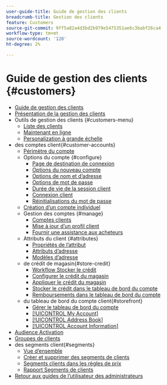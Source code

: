 ```yaml
---
user-guide-title: Guide de gestion des clients
breadcrumb-title: Gestion des clients
feature: Customers
source-git-commit: 9ff5a82a4d3bd2b979e5475351ae6c3babf26ca4
workflow-type: tm+mt
source-wordcount: '128'
ht-degree: 2%

---
```



# Guide de gestion des clients {#customers}

+ [Guide de gestion des clients](guide-overview.md)
+ [Présentation de la gestion des clients](customers-introduction.md)
+ Outils de gestion des clients {#customers-menu}
   + [Liste des clients](customers-all.md)
   + [Maintenant en ligne](now-online.md)
   + [Personalization à grande échelle](personalize-scale.md)
+ des comptes client{#customer-accounts}
   + [Périmètre du compte](customer-account-scope.md)
   + Options du compte {#configure}
      + [Page de destination de connexion](login-landing-page.md)
      + [Options du nouveau compte](account-options-new.md)
      + [Options de nom et d’adresse](name-address-options.md)
      + [Options de mot de passe](password-options.md)
      + [Durée de vie de la session client](customer-online-options.md)
      + [Connexion client](customer-sign-in.md)
      + [Réinitialisations du mot de passe](password-reset.md)
   + [Création d’un compte individuel](account-create.md)
   + Gestion des comptes {#manage}
      + [Comptes clients](manage-account.md)
      + [Mise à jour d’un profil client](update-account.md)
      + [Fournir une assistance aux acheteurs](login-as-customer.md)
   + Attributs du client {#attributes}
      + [Propriétés de l’attribut](attribute-properties.md)
      + [Attributs d’adresse](address-attributes.md)
      + [Modèles d’adresse](address-templates.md)
   + de crédit de magasin{#store-credit}
      + [Workflow Stocker le crédit](store-credit.md)
      + [Configurer le crédit du magasin](credit-configure.md)
      + [Appliquer le crédit du magasin](store-credit-using.md)
      + [Stocker le crédit dans le tableau de bord du compte](account-dashboard-store-credit.md)
      + [Remboursements dans le tableau de bord du compte](refunds-customer-account.md)
   + du tableau de bord du compte client{#storefront}
      + [Gérer le tableau de bord du compte](account-dashboard.md)
      + [[!UICONTROL My Account]](account-dashboard-my-account.md)
      + [[!UICONTROL Address Book]](account-dashboard-address-book.md)
      + [[!UICONTROL Account Information]](account-dashboard-account-information.md)
+ [Audience Activation](audience-activation.md)
+ [Groupes de clients](customer-groups.md)
+ des segments client{#segments}
   + [Vue d’ensemble](customer-segments.md)
   + [Créer et supprimer des segments de clients](customer-segment-create.md)
   + [Segments clients dans les règles de prix](customer-segment-price-rule.md)
   + [Rapport Segments de clients](customer-segment-reports.md)
+ [Retour aux guides de l’utilisateur des administrateurs](https://experienceleague.adobe.com/fr/docs/commerce-admin/user-guides/home)

